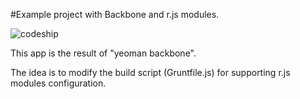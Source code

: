 #Example project with Backbone and r.js modules.

![codeship](https://www.codeship.io/projects/c44e0490-837a-0131-344c-5ab38f95cf63/status)

This app is the result of "yeoman backbone".

The idea is to modify the build script (Gruntfile.js) for
supporting r.js modules configuration.
